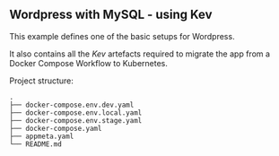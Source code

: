## Wordpress with MySQL - using Kev

This example defines one of the basic setups for Wordpress.

It also contains all the _Kev_ artefacts required to migrate the app from a Docker Compose Workflow to Kubernetes.

Project structure:
```
.
├── docker-compose.env.dev.yaml
├── docker-compose.env.local.yaml
├── docker-compose.env.stage.yaml
├── docker-compose.yaml
├── appmeta.yaml
└── README.md
```
